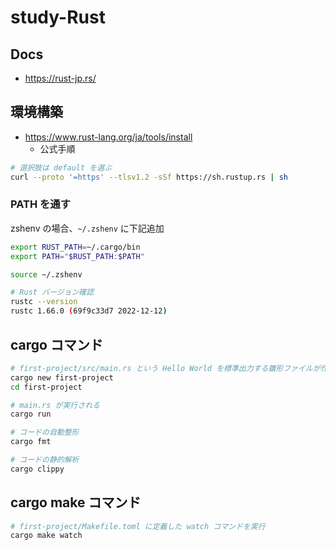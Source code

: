 # study-Rust

## Docs

- https://rust-jp.rs/

## 環境構築

- https://www.rust-lang.org/ja/tools/install
  - 公式手順

```sh
# 選択肢は default を選ぶ
curl --proto '=https' --tlsv1.2 -sSf https://sh.rustup.rs | sh
```

### PATH を通す

zshenv の場合、`~/.zshenv` に下記追加

```sh
export RUST_PATH=~/.cargo/bin
export PATH="$RUST_PATH:$PATH"
```

```sh
source ~/.zshenv

# Rust バージョン確認
rustc --version
rustc 1.66.0 (69f9c33d7 2022-12-12)
```

## cargo コマンド

```sh
# first-project/src/main.rs という Hello World を標準出力する雛形ファイルが作成される
cargo new first-project
cd first-project

# main.rs が実行される
cargo run

# コードの自動整形
cargo fmt

# コードの静的解析
cargo clippy
```

## cargo make コマンド

```sh
# first-project/Makefile.toml に定義した watch コマンドを実行
cargo make watch
```
